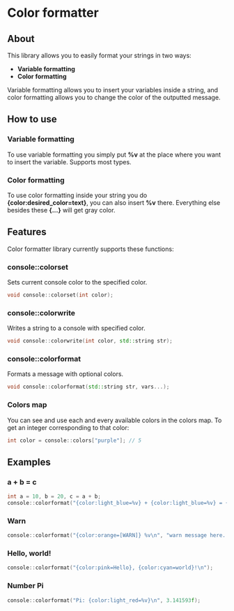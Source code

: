 # Color formatter
## About
This library allows you to easily format your strings in two ways:
- **Variable formatting** 
- **Color formatting**

Variable formatting allows you to insert your variables inside a string, and color formatting allows you to change the color of the outputted message.
## How to use
### Variable formatting
To use variable formatting you simply put **%v** at the place where you want to insert the variable. Supports most types.
### Color formatting
To use color formatting inside your string you do **{color:desired_color=text}**, you can also insert **%v** there. Everything else besides these **{...}** will get gray color.
## Features
Color formatter library currently supports these functions:
### console::colorset
Sets current console color to the specified color.
```cpp
void console::colorset(int color);
```
### console::colorwrite
Writes a string to a console with specified color.
```cpp
void console::colorwrite(int color, std::string str);
```
### console::colorformat
Formats a message with optional colors.
```cpp
void console::colorformat(std::string str, vars...);
```
### Colors map
You can see and use each and every available colors in the colors map. To get an integer corresponding to that color:
```cpp
int color = console::colors["purple"]; // 5
```
## Examples
### a + b = c
```cpp
int a = 10, b = 20, c = a + b;
console::colorformat("{color:light_blue=%v} + {color:light_blue=%v} = {color:light_green=%v}\n", a, b, c);
```
### Warn
```cpp
console::colorformat("{color:orange=[WARN]} %v\n", "warn message here...");
```
### Hello, world!
```cpp
console::colorformat("{color:pink=Hello}, {color:cyan=world}!\n");
```
### Number Pi
```cpp
console::colorformat("Pi: {color:light_red=%v}\n", 3.141593f);
```